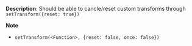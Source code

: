 __Description__: Should be able to cancle/reset custom transforms through `setTransform({reset: true})`

__Note__

+ `setTransform(<Function>, {reset: false, once: false})`